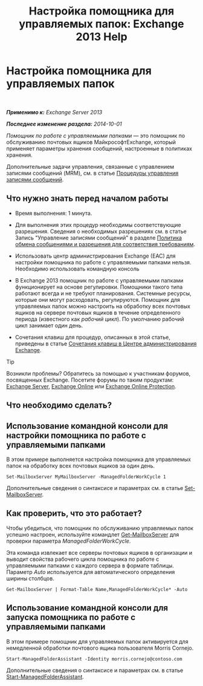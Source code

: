 ﻿---
title: 'Настройка помощника для управляемых папок: Exchange 2013 Help'
TOCTitle: Настройка помощника для управляемых папок
ms:assetid: 9fcfb9b6-bd24-4218-a163-bc599cd5476a
ms:mtpsurl: https://technet.microsoft.com/ru-ru/library/Bb123958(v=EXCHG.150)
ms:contentKeyID: 50488748
ms.date: 05/22/2018
mtps_version: v=EXCHG.150
ms.translationtype: MT
---

# Настройка помощника для управляемых папок

 

_**Применимо к:** Exchange Server 2013_

_**Последнее изменение раздела:** 2014-10-01_

*Помощник по работе с управляемыми папками* — это помощник по обслуживанию почтовых ящиков МайкрософтExchange, который применяет параметры хранения сообщений, настроенные в политиках хранения.

Дополнительные задачи управления, связанные с управлением записями сообщений (MRM), см. в статье [Процедуры управления записями сообщений](messaging-records-management-procedures-exchange-2013-help.md).

## Что нужно знать перед началом работы

  - Время выполнения: 1 минута.

  - Для выполнения этих процедур необходимы соответствующие разрешения. Сведения о необходимых разрешениях см. в статье Запись "Управление записями сообщений" в разделе [Политика обмена сообщениями и разрешения для соответствия требованиям](messaging-policy-and-compliance-permissions-exchange-2013-help.md).

  - Использовать центр администрирования Exchange (EAC) для настройки помощника по работе с управляемыми папками нельзя. Необходимо использовать командную консоль

  - В Exchange 2013 помощник по работе с управляемыми папками функционирует на основе регулировки. Помощники такого типа работают всегда и не требуют планирования. Системные ресурсы, которые они могут расходовать, регулируются. Помощник для управляемых папок можно настроить на обработку всех почтовых ящиков на сервере почтовых ящиков в течение определенного периода (известного как *рабочий цикл*). По умолчанию рабочий цикл занимает один день.

  - Сочетания клавиш для процедур, описанных в этой статье, приведены в статье [Сочетания клавиш в Центре администрирования Exchange](keyboard-shortcuts-in-the-exchange-admin-center-exchange-online-protection-help.md).

> [!TIP]  
> Возникли проблемы? Обратитесь за помощью к участникам форумов, посвященных Exchange. Посетите форумы по таким продуктам: <a href="https://go.microsoft.com/fwlink/p/?linkid=60612">Exchange Server</a>, <a href="https://go.microsoft.com/fwlink/p/?linkid=267542">Exchange Online</a> или <a href="https://go.microsoft.com/fwlink/p/?linkid=285351">Exchange Online Protection</a>.


## Что необходимо сделать?

## Использование командной консоли для настройки помощника по работе с управляемыми папками

В этом примере выполняется настройка помощника для управляемых папок на обработку всех почтовых ящиков за один день.

    Set-MailboxServer MyMailboxServer -ManagedFolderWorkCycle 1

Дополнительные сведения о синтаксисе и параметрах см. в статье [Set-MailboxServer](https://technet.microsoft.com/ru-ru/library/aa998651\(v=exchg.150\)).

## Как проверить, что это работает?

Чтобы убедиться, что помощник по обслуживанию управляемых папок успешно настроен, используйте командлет [Get-MailboxServer](https://technet.microsoft.com/ru-ru/library/bb123539\(v=exchg.150\)) для проверки параметра *ManagedFolderWorkCycle*.

Эта команда извлекает все серверы почтовых ящиков в организации и выводит свойства рабочего цикла помощника по работе с управляемыми папками с каждого сервера в формате таблицы. Параметр *Auto* используется для автоматического определения ширины столбцов.

    Get-MailboxServer | Format-Table Name,ManagedFolderWorkCycle* -Auto

## Использование командной консоли для запуска помощника по работе с управляемыми папками

В этом примере помощник для управляемых папок активируется для немедленной обработки почтового ящика пользователя Morris Cornejo.

    Start-ManagedFolderAssistant -Identity morris.cornejo@contoso.com

Дополнительные сведения о синтаксисе и параметрах см. в статье [Start-ManagedFolderAssistant](https://technet.microsoft.com/ru-ru/library/aa998864\(v=exchg.150\)).

